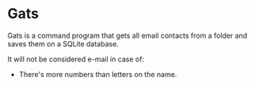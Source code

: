 # Gats

Gats is a command program that gets all email contacts from a folder and saves them on a SQLite database.

It will not be considered e-mail in case of:

- There's more numbers than letters on the name.
